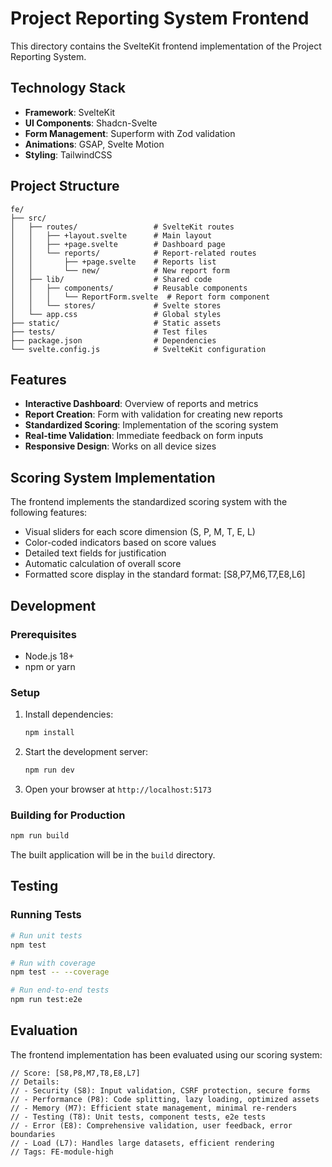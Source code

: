 # Project Reporting System Frontend

This directory contains the SvelteKit frontend implementation of the Project Reporting System.

## Technology Stack

- **Framework**: SvelteKit
- **UI Components**: Shadcn-Svelte
- **Form Management**: Superform with Zod validation
- **Animations**: GSAP, Svelte Motion
- **Styling**: TailwindCSS

## Project Structure

```
fe/
├── src/
│   ├── routes/                 # SvelteKit routes
│   │   ├── +layout.svelte      # Main layout
│   │   ├── +page.svelte        # Dashboard page
│   │   └── reports/            # Report-related routes
│   │       ├── +page.svelte    # Reports list
│   │       └── new/            # New report form
│   ├── lib/                    # Shared code
│   │   ├── components/         # Reusable components
│   │   │   └── ReportForm.svelte  # Report form component
│   │   └── stores/             # Svelte stores
│   └── app.css                 # Global styles
├── static/                     # Static assets
├── tests/                      # Test files
├── package.json                # Dependencies
└── svelte.config.js            # SvelteKit configuration
```

## Features

- **Interactive Dashboard**: Overview of reports and metrics
- **Report Creation**: Form with validation for creating new reports
- **Standardized Scoring**: Implementation of the scoring system
- **Real-time Validation**: Immediate feedback on form inputs
- **Responsive Design**: Works on all device sizes

## Scoring System Implementation

The frontend implements the standardized scoring system with the following features:

- Visual sliders for each score dimension (S, P, M, T, E, L)
- Color-coded indicators based on score values
- Detailed text fields for justification
- Automatic calculation of overall score
- Formatted score display in the standard format: [S8,P7,M6,T7,E8,L6]

## Development

### Prerequisites

- Node.js 18+
- npm or yarn

### Setup

1. Install dependencies:
   ```bash
   npm install
   ```

2. Start the development server:
   ```bash
   npm run dev
   ```

3. Open your browser at `http://localhost:5173`

### Building for Production

```bash
npm run build
```

The built application will be in the `build` directory.

## Testing

### Running Tests

```bash
# Run unit tests
npm test

# Run with coverage
npm test -- --coverage

# Run end-to-end tests
npm run test:e2e
```

## Evaluation

The frontend implementation has been evaluated using our scoring system:

```
// Score: [S8,P8,M7,T8,E8,L7]
// Details:
// - Security (S8): Input validation, CSRF protection, secure forms
// - Performance (P8): Code splitting, lazy loading, optimized assets
// - Memory (M7): Efficient state management, minimal re-renders
// - Testing (T8): Unit tests, component tests, e2e tests
// - Error (E8): Comprehensive validation, user feedback, error boundaries
// - Load (L7): Handles large datasets, efficient rendering
// Tags: FE-module-high
```
